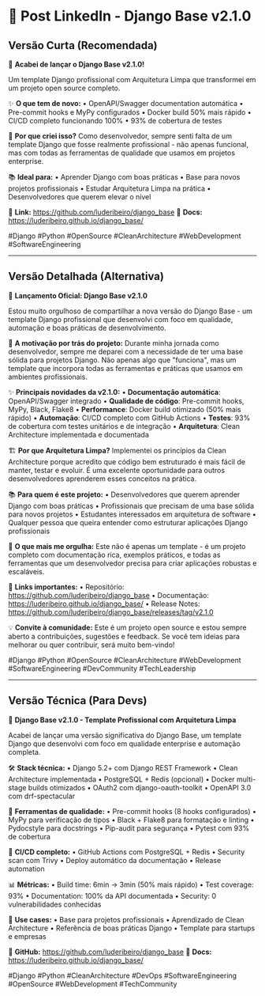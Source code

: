 # 🚀 Post LinkedIn - Django Base v2.1.0

## Versão Curta (Recomendada)

🚀 **Acabei de lançar o Django Base v2.1.0!**

Um template Django profissional com Arquitetura Limpa que transformei em um projeto open source completo.

✨ **O que tem de novo:**
• OpenAPI/Swagger documentation automática
• Pre-commit hooks e MyPy configurados
• Docker build 50% mais rápido
• CI/CD completo funcionando 100%
• 93% de cobertura de testes

🎯 **Por que criei isso?**
Como desenvolvedor, sempre senti falta de um template Django que fosse realmente profissional - não apenas funcional, mas com todas as ferramentas de qualidade que usamos em projetos enterprise.

📚 **Ideal para:**
• Aprender Django com boas práticas
• Base para novos projetos profissionais
• Estudar Arquitetura Limpa na prática
• Desenvolvedores que querem elevar o nível

🔗 **Link:** https://github.com/luderibeiro/django_base
📖 **Docs:** https://luderibeiro.github.io/django_base/

#Django #Python #OpenSource #CleanArchitecture #WebDevelopment #SoftwareEngineering

---

## Versão Detalhada (Alternativa)

🚀 **Lançamento Oficial: Django Base v2.1.0**

Estou muito orgulhoso de compartilhar a nova versão do Django Base - um template Django profissional que desenvolvi com foco em qualidade, automação e boas práticas de desenvolvimento.

🎯 **A motivação por trás do projeto:**
Durante minha jornada como desenvolvedor, sempre me deparei com a necessidade de ter uma base sólida para projetos Django. Não apenas algo que "funciona", mas um template que incorpora todas as ferramentas e práticas que usamos em ambientes profissionais.

✨ **Principais novidades da v2.1.0:**
• **Documentação automática**: OpenAPI/Swagger integrado
• **Qualidade de código**: Pre-commit hooks, MyPy, Black, Flake8
• **Performance**: Docker build otimizado (50% mais rápido)
• **Automação**: CI/CD completo com GitHub Actions
• **Testes**: 93% de cobertura com testes unitários e de integração
• **Arquitetura**: Clean Architecture implementada e documentada

🏗️ **Por que Arquitetura Limpa?**
Implementei os princípios da Clean Architecture porque acredito que código bem estruturado é mais fácil de manter, testar e evoluir. É uma excelente oportunidade para outros desenvolvedores aprenderem esses conceitos na prática.

📚 **Para quem é este projeto:**
• Desenvolvedores que querem aprender Django com boas práticas
• Profissionais que precisam de uma base sólida para novos projetos
• Estudantes interessados em arquitetura de software
• Qualquer pessoa que queira entender como estruturar aplicações Django profissionais

🌟 **O que mais me orgulha:**
Este não é apenas um template - é um projeto completo com documentação rica, exemplos práticos, e todas as ferramentas que um desenvolvedor precisa para criar aplicações robustas e escaláveis.

🔗 **Links importantes:**
• Repositório: https://github.com/luderibeiro/django_base
• Documentação: https://luderibeiro.github.io/django_base/
• Release Notes: https://github.com/luderibeiro/django_base/releases/tag/v2.1.0

💡 **Convite à comunidade:**
Este é um projeto open source e estou sempre aberto a contribuições, sugestões e feedback. Se você tem ideias para melhorar ou quer contribuir, será muito bem-vindo!

#Django #Python #OpenSource #CleanArchitecture #WebDevelopment #SoftwareEngineering #DevCommunity #TechLeadership

---

## Versão Técnica (Para Devs)

🚀 **Django Base v2.1.0 - Template Profissional com Arquitetura Limpa**

Acabei de lançar uma versão significativa do Django Base, um template Django que desenvolvi com foco em qualidade enterprise e automação completa.

🛠️ **Stack técnica:**
• Django 5.2+ com Django REST Framework
• Clean Architecture implementada
• PostgreSQL + Redis (opcional)
• Docker multi-stage builds otimizados
• OAuth2 com django-oauth-toolkit
• OpenAPI 3.0 com drf-spectacular

🔧 **Ferramentas de qualidade:**
• Pre-commit hooks (8 hooks configurados)
• MyPy para verificação de tipos
• Black + Flake8 para formatação e linting
• Pydocstyle para docstrings
• Pip-audit para segurança
• Pytest com 93% de cobertura

🚀 **CI/CD completo:**
• GitHub Actions com PostgreSQL + Redis
• Security scan com Trivy
• Deploy automático da documentação
• Release automation

📊 **Métricas:**
• Build time: 6min → 3min (50% mais rápido)
• Test coverage: 93%
• Documentation: 100% da API documentada
• Security: 0 vulnerabilidades conhecidas

🎯 **Use cases:**
• Base para projetos profissionais
• Aprendizado de Clean Architecture
• Referência de boas práticas Django
• Template para startups e empresas

🔗 **GitHub:** https://github.com/luderibeiro/django_base
📖 **Docs:** https://luderibeiro.github.io/django_base/

#Django #Python #CleanArchitecture #DevOps #SoftwareEngineering #OpenSource #WebDevelopment #TechCommunity
